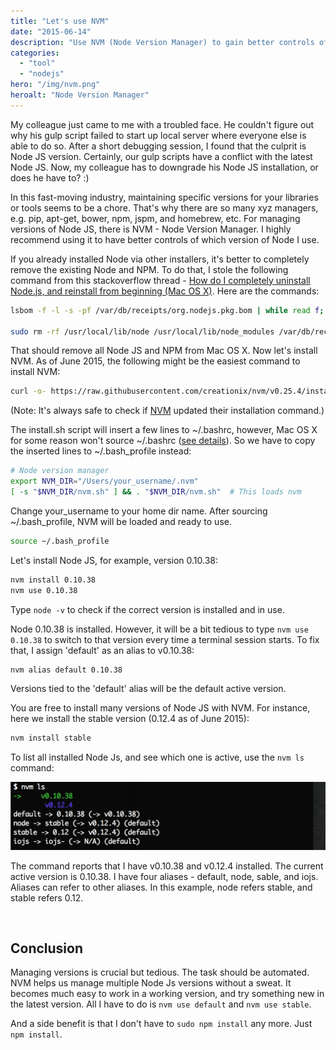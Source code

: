 ```yaml
---
title: "Let's use NVM"
date: "2015-06-14"
description: "Use NVM (Node Version Manager) to gain better controls of Node JS versions."
categories:
  - "tool"
  - "nodejs"
hero: "/img/nvm.png"
heroalt: "Node Version Manager"
---
```


My colleague just came to me with a troubled face. He couldn't figure out why his gulp script failed to start up local server where everyone else is able to do so. After a short debugging session, I found that the culprit is Node JS version. Certainly, our gulp scripts have a conflict with the latest Node JS. Now, my colleague has to downgrade his Node JS installation, or does he have to? :)

In this fast-moving industry, maintaining specific versions for your libraries or tools seems to be a chore. That's why there are so many xyz managers, e.g. pip, apt-get, bower, npm, jspm, and homebrew, etc. For managing versions of Node JS, there is NVM - Node Version Manager. I highly recommend using it to have better controls of which version of Node I use.

If you already installed Node via other installers, it's better to completely remove the existing Node and NPM. To do that, I stole the following command from this stackoverflow thread - [How do I completely uninstall Node.js, and reinstall from beginning (Mac OS X)](http://stackoverflow.com/questions/11177954/how-do-i-completely-uninstall-node-js-and-reinstall-from-beginning-mac-os-x). Here are the commands:

~~~bash
lsbom -f -l -s -pf /var/db/receipts/org.nodejs.pkg.bom | while read f; do  sudo rm /usr/local/${f}; done

sudo rm -rf /usr/local/lib/node /usr/local/lib/node_modules /var/db/receipts/org.nodejs.*
~~~

That should remove all Node JS and NPM from Mac OS X. Now let's install NVM. As of June 2015, the following might be the easiest command to install NVM:

~~~bash
curl -o- https://raw.githubusercontent.com/creationix/nvm/v0.25.4/install.sh | bash
~~~

(Note: It's always safe to check if [NVM](https://github.com/creationix/nvm) updated their installation command.)

The install.sh script will insert a few lines to ~/.bashrc, however, Mac OS X for some reason won't source ~/.bashrc ([see details](http://apple.stackexchange.com/questions/119711/why-mac-os-x-dont-source-bashrc)). So we have to copy the inserted lines to ~/.bash_profile instead:

~~~bash
# Node version manager
export NVM_DIR="/Users/your_username/.nvm"
[ -s "$NVM_DIR/nvm.sh" ] && . "$NVM_DIR/nvm.sh"  # This loads nvm​​​
~~~

Change your_username to your home dir name. After sourcing ~/.bash_profile, NVM will be loaded and ready to use.

~~~bash
source ~/.bash_profile
~~~

Let's install Node JS, for example, version 0.10.38:

~~~bash
nvm install 0.10.38
nvm use 0.10.38
~~~

Type `node -v` to check if the correct version is installed and in use.

Node 0.10.38 is installed. However, it will be a bit tedious to type `nvm use 0.10.38` to switch to that version every time a terminal session starts. To fix that, I assign 'default' as an alias to v0.10.38:

~~~bash
nvm alias default 0.10.38
~~~

Versions tied to the 'default' alias will be the default active version.

You are free to install many versions of Node JS with NVM. For instance, here we install the stable version (0.12.4 as of June 2015):

~~~bash
nvm install stable
~~~

To list all installed Node Js, and see which one is active, use the `nvm ls` command:

![nvm ls](/img/nvm-ls.png)

The command reports that I have v0.10.38 and v0.12.4 installed. The current active version is 0.10.38. I have four aliases - default, node, sable, and iojs. Aliases can refer to other aliases. In this example, node refers stable, and stable refers 0.12.

<br />


## Conclusion

Managing versions is crucial but tedious. The task should be automated. NVM helps us manage multiple Node Js versions without a sweat. It becomes much easy to work in a working version, and try something new in the latest version. All I have to do is `nvm use default` and `nvm use stable`.

And a side benefit is that I don't have to `sudo npm install` any more. Just `npm install`.

<br />
